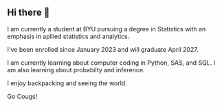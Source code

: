 ## Hi there 👋

I am currently a student at BYU pursuing a degree in Statistics with an emphasis in apllied statistics and analytics.

I've been enrolled since January 2023 and will graduate April 2027.

I am currently learning about computer coding in Python, SAS, and SQL. I am also learning about probabilty and inference.

I enjoy backpacking and seeing the world.

Go Cougs!

<!--
**stutzmanmichael/stutzmanmichael** is a ✨ _special_ ✨ repository because its `README.md` (this file) appears on your GitHub profile.

Here are some ideas to get you started:

- 🔭 I’m currently working on ...
- 🌱 I’m currently learning ...
- 👯 I’m looking to collaborate on ...
- 🤔 I’m looking for help with ...
- 💬 Ask me about ...
- 📫 How to reach me: ...
- 😄 Pronouns: ...
- ⚡ Fun fact: ...
-->
